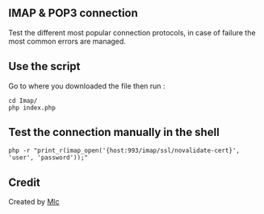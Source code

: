 IMAP & POP3 connection
-------
Test the different most popular connection protocols, in case of failure the most common errors are managed.

Use the script
-------
Go to where you downloaded the file then run :
```
cd Imap/
php index.php
```

Test the connection manually in the shell
-------
```php -r "print_r(imap_open('{host:993/imap/ssl/novalidate-cert}', 'user', 'password'));"```

Credit
-------
Created by <a href="https://github.com/mlcpro">Mlc</a>
